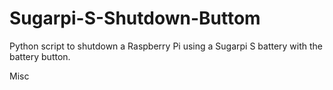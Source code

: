 # Sugarpi-S-Shutdown-Buttom
Python script to shutdown a Raspberry Pi using a Sugarpi S battery with the battery button.

Misc
